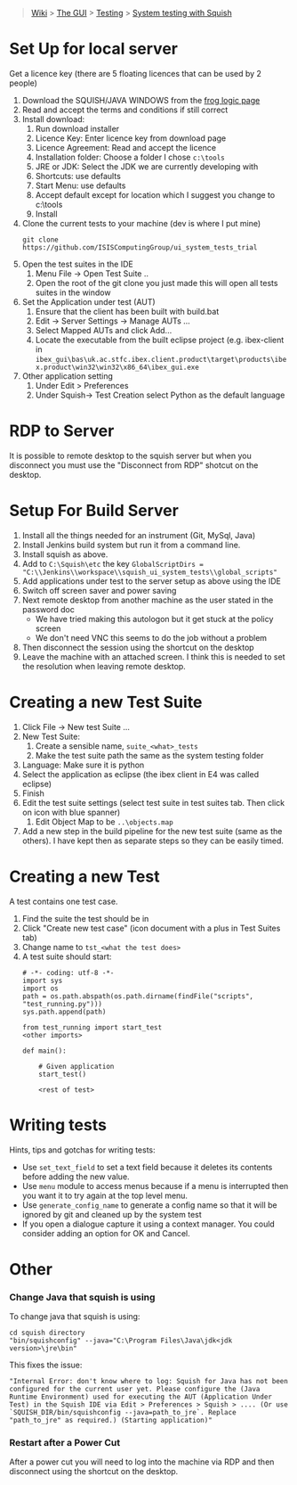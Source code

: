 > [Wiki](Home) > [The GUI](The-GUI) > [Testing](GUI-Testing) > [System testing with Squish](System-Testing-with-Squish)

# Set Up for local server

Get a licence key (there are 5 floating licences that can be used by 2 people)

1. Download the SQUISH/JAVA WINDOWS from the [frog logic page](https://www.froglogic.com/squish/download/)
1. Read and accept the terms and conditions if still correct
1. Install download:
    1. Run download installer
    1. Licence Key: Enter licence key from download page
    1. Licence Agreement: Read and accept the licence
    1. Installation folder: Choose a folder I chose `c:\tools`
    1. JRE or JDK: Select the JDK we are currently developing with
    1. Shortcuts: use defaults
    1. Start Menu: use defaults
    1. Accept default except for location which I suggest you change to c:\tools
    1. Install
1. Clone the current tests to your machine (dev is where I put mine)
    ```
    git clone  https://github.com/ISISComputingGroup/ui_system_tests_trial
    ```
1. Open the test suites in the IDE
    1. Menu File -> Open Test Suite ..
    1. Open the root of the git clone you just made this will open all tests suites in the window
1. Set the Application under test (AUT)
    1. Ensure that the client has been built with build.bat
    1. Edit -> Server Settings -> Manage AUTs ...
    1. Select Mapped AUTs and click Add...
    1. Locate the executable from the built eclipse project (e.g. ibex-client in `ibex_gui\bas\uk.ac.stfc.ibex.client.product\target\products\ibex.product\win32\win32\x86_64\ibex_gui.exe`
1. Other application setting
    1. Under Edit > Preferences
    1. Under Squish-> Test Creation select Python as the default language

# RDP to Server

It is possible to remote desktop to the squish server but when you disconnect you must use the "Disconnect from RDP" shotcut on the desktop.

# Setup For Build Server

1. Install all the things needed for an instrument (Git, MySql, Java)
1. Install Jenkins build system but run it from a command line.
1. Install squish as above.
1. Add to `C:\Squish\etc` the key `GlobalScriptDirs = "C:\\Jenkins\\workspace\\squish_ui_system_tests\\global_scripts"`
1. Add applications under test to the server setup as above using the IDE
1. Switch off screen saver and power saving
1. Next remote desktop from another machine as the user stated in the password doc
    - We have tried making this autologon but it get stuck at the policy screen
    - We don't need VNC this seems to do the job without a problem
1. Then disconnect the session using the shortcut on the desktop
1. Leave the machine with an attached screen. I think this is needed to set the resolution when leaving remote desktop.

# Creating a new Test Suite

1. Click File -> New test Suite ...
1. New Test Suite:
    1. Create a sensible name, `suite_<what>_tests`
    1. Make the test suite path the same as the system testing folder
1. Language: Make sure it is python
1. Select the application as eclipse (the ibex client in E4 was called eclipse)
1. Finish
1. Edit the test suite settings (select test suite in test suites tab. Then click on icon with blue spanner)
    1. Edit Object Map to be `..\objects.map`
1. Add a new step in the build pipeline for the new test suite (same as the others). I have kept then as separate steps so they can be easily timed.

# Creating a new Test

A test contains one test case.

1. Find the suite the test should be in
1. Click "Create new test case" (icon document with a plus in Test Suites tab)
1. Change name to `tst_<what the test does>`
1. A test suite should start:
    ```
    # -*- coding: utf-8 -*-
    import sys
    import os
    path = os.path.abspath(os.path.dirname(findFile("scripts", "test_running.py")))
    sys.path.append(path)

    from test_running import start_test
    <other imports> 
    
    def main():
    
        # Given application
        start_test()
    
        <rest of test>
    ```

# Writing tests

Hints, tips and gotchas for writing tests:

* Use `set_text_field` to set a text field because it deletes its contents before adding the new value.
* Use `menu` module to access menus because if a menu is interrupted then you want it to try again at the top level menu.
* Use `generate_config_name` to generate a config name so that it will be ignored by git and cleaned up by the system test
* If you open a dialogue capture it using a context manager. You could consider adding an option for OK and Cancel.

# Other 

### Change Java that squish is using

To change java that squish is using:

```
cd squish directory
"bin/squishconfig" --java="C:\Program Files\Java\jdk<jdk version>\jre\bin"
```

This fixes the issue:

```
"Internal Error: don't know where to log: Squish for Java has not been configured for the current user yet. Please configure the (Java Runtime Environment) used for executing the AUT (Application Under Test) in the Squish IDE via Edit > Preferences > Squish > .... (Or use `SQUISH_DIR/bin/squishconfig --java=path_to_jre`. Replace "path_to_jre" as required.) (Starting application)"
```

### Restart after a Power Cut

After a power cut you will need to log into the machine via RDP and then disconnect using the shortcut on the desktop.

